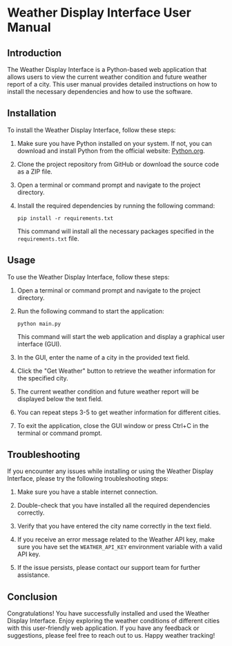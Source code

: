 # Weather Display Interface User Manual

## Introduction

The Weather Display Interface is a Python-based web application that allows users to view the current weather condition and future weather report of a city. This user manual provides detailed instructions on how to install the necessary dependencies and how to use the software.

## Installation

To install the Weather Display Interface, follow these steps:

1. Make sure you have Python installed on your system. If not, you can download and install Python from the official website: [Python.org](https://www.python.org/).

2. Clone the project repository from GitHub or download the source code as a ZIP file.

3. Open a terminal or command prompt and navigate to the project directory.

4. Install the required dependencies by running the following command:

   ```
   pip install -r requirements.txt
   ```

   This command will install all the necessary packages specified in the `requirements.txt` file.

## Usage

To use the Weather Display Interface, follow these steps:

1. Open a terminal or command prompt and navigate to the project directory.

2. Run the following command to start the application:

   ```
   python main.py
   ```

   This command will start the web application and display a graphical user interface (GUI).

3. In the GUI, enter the name of a city in the provided text field.

4. Click the "Get Weather" button to retrieve the weather information for the specified city.

5. The current weather condition and future weather report will be displayed below the text field.

6. You can repeat steps 3-5 to get weather information for different cities.

7. To exit the application, close the GUI window or press Ctrl+C in the terminal or command prompt.

## Troubleshooting

If you encounter any issues while installing or using the Weather Display Interface, please try the following troubleshooting steps:

1. Make sure you have a stable internet connection.

2. Double-check that you have installed all the required dependencies correctly.

3. Verify that you have entered the city name correctly in the text field.

4. If you receive an error message related to the Weather API key, make sure you have set the `WEATHER_API_KEY` environment variable with a valid API key.

5. If the issue persists, please contact our support team for further assistance.

## Conclusion

Congratulations! You have successfully installed and used the Weather Display Interface. Enjoy exploring the weather conditions of different cities with this user-friendly web application. If you have any feedback or suggestions, please feel free to reach out to us. Happy weather tracking!